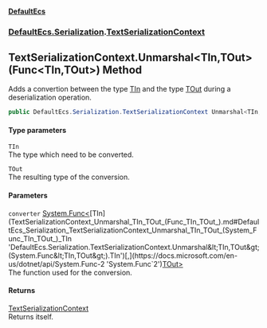 #### [DefaultEcs](DefaultEcs.md 'DefaultEcs')
### [DefaultEcs.Serialization](DefaultEcs.md#DefaultEcs_Serialization 'DefaultEcs.Serialization').[TextSerializationContext](TextSerializationContext.md 'DefaultEcs.Serialization.TextSerializationContext')
## TextSerializationContext.Unmarshal&lt;TIn,TOut&gt;(Func&lt;TIn,TOut&gt;) Method
Adds a convertion between the type [TIn](TextSerializationContext_Unmarshal_TIn_TOut_(Func_TIn_TOut_).md#DefaultEcs_Serialization_TextSerializationContext_Unmarshal_TIn_TOut_(System_Func_TIn_TOut_)_TIn 'DefaultEcs.Serialization.TextSerializationContext.Unmarshal&lt;TIn,TOut&gt;(System.Func&lt;TIn,TOut&gt;).TIn') and the type [TOut](TextSerializationContext_Unmarshal_TIn_TOut_(Func_TIn_TOut_).md#DefaultEcs_Serialization_TextSerializationContext_Unmarshal_TIn_TOut_(System_Func_TIn_TOut_)_TOut 'DefaultEcs.Serialization.TextSerializationContext.Unmarshal&lt;TIn,TOut&gt;(System.Func&lt;TIn,TOut&gt;).TOut') during a deserialization operation.  
```csharp
public DefaultEcs.Serialization.TextSerializationContext Unmarshal<TIn,TOut>(System.Func<TIn,TOut> converter);
```
#### Type parameters
<a name='DefaultEcs_Serialization_TextSerializationContext_Unmarshal_TIn_TOut_(System_Func_TIn_TOut_)_TIn'></a>
`TIn`  
The type which need to be converted.
  
<a name='DefaultEcs_Serialization_TextSerializationContext_Unmarshal_TIn_TOut_(System_Func_TIn_TOut_)_TOut'></a>
`TOut`  
The resulting type of the conversion.
  
#### Parameters
<a name='DefaultEcs_Serialization_TextSerializationContext_Unmarshal_TIn_TOut_(System_Func_TIn_TOut_)_converter'></a>
`converter` [System.Func&lt;](https://docs.microsoft.com/en-us/dotnet/api/System.Func-2 'System.Func`2')[TIn](TextSerializationContext_Unmarshal_TIn_TOut_(Func_TIn_TOut_).md#DefaultEcs_Serialization_TextSerializationContext_Unmarshal_TIn_TOut_(System_Func_TIn_TOut_)_TIn 'DefaultEcs.Serialization.TextSerializationContext.Unmarshal&lt;TIn,TOut&gt;(System.Func&lt;TIn,TOut&gt;).TIn')[,](https://docs.microsoft.com/en-us/dotnet/api/System.Func-2 'System.Func`2')[TOut](TextSerializationContext_Unmarshal_TIn_TOut_(Func_TIn_TOut_).md#DefaultEcs_Serialization_TextSerializationContext_Unmarshal_TIn_TOut_(System_Func_TIn_TOut_)_TOut 'DefaultEcs.Serialization.TextSerializationContext.Unmarshal&lt;TIn,TOut&gt;(System.Func&lt;TIn,TOut&gt;).TOut')[&gt;](https://docs.microsoft.com/en-us/dotnet/api/System.Func-2 'System.Func`2')  
The function used for the conversion.
  
#### Returns
[TextSerializationContext](TextSerializationContext.md 'DefaultEcs.Serialization.TextSerializationContext')  
Returns itself.

